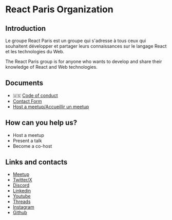 # React Paris Organization

## Introduction

Le groupe React Paris est un groupe qui s'adresse à tous ceux qui souhaitent
développer et partager leurs connaissances sur le langage React et les
technologies du Web.

The React Paris group is for anyone who wants to develop and share their
knowledge of React and Web technologies.

## Documents

- 🇺🇸 [Code of conduct](./CODE_OF_CONDUCT.markdown)
- [Contact Form](https://tally.so/r/nr6xWv)
- [Host a meetup/Accueillir un meetup](https://tally.so/r/mV0kBv)

## How can you help us?

- Host a meetup
- Present a talk
- Become a co-host

## Links and contacts

- [Meetup](https://www.meetup.com/React-Paris/)
- [Twitter/X](https://twitter.com/reactparismeetup)
- [Discord](https://discord.gg/QQh9s6gE)
- [Linkedin](https://www.linkedin.com/groups/13010212/)
- [Youtube](https://www.youtube.com/@ReactParisMeetup)
- [Threads](https://www.threads.net/@reactparismeetup)
- [Instagram](https://www.instagram.com/reactparismeetup)
- [Github](https://github.com/ReactParis)
